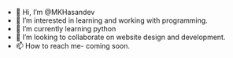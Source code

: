 - 👋 Hi, I’m @MKHasandev
- 👀 I’m interested in learning and working with programming.
- 🌱 I’m currently learning python
- 💞️ I’m looking to collaborate on website design and development.
- 📫 How to reach me- coming soon.

<!---
MKHasandev/MKHasandev is a ✨ special ✨ repository because its `README.md` (this file) appears on your GitHub profile.
You can click the Preview link to take a look at your changes.
--->
